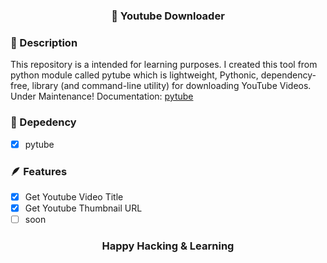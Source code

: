 ### <div align="center">🎥 Youtube Downloader</div>

### 🧾 Description
This repository is a intended for learning purposes. I created this tool from python module called pytube which is lightweight, Pythonic, dependency-free, library (and command-line utility) for downloading YouTube Videos. Under Maintenance! Documentation: <a href="https://pytube.io/en/latest/" target="_blank">pytube</a>

### 🔎 Depedency
- [x] pytube

### 🪶 Features
- [x] Get Youtube Video Title
- [x] Get Youtube Thumbnail URL
- [ ] soon

### <div align="center">Happy Hacking & Learning</div>
